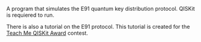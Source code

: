 A program that simulates the E91 quantum key distribution protocol.
QISKit is requiered to run.

There is also a tutorial on the E91 protocol.
This tutorial is created for the [Teach Me QISKit Award](https://qx-awards.mybluemix.net/) contest.
